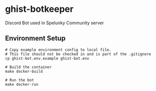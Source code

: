# ghist-botkeeper
Discord Bot used in Spelunky Community server

## Environment Setup

```
# Copy example environment config to local file.
# This file should not be checked in and is part of the .gitignore
cp ghist-bot.env.example ghist-bot.env

# Build the container
make docker-build

# Run the bot
make docker-run
```
